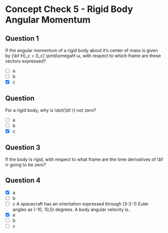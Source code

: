# Concept Check 5 - Rigid Body Angular Momentum
## Question 1
If the angular momentum of a rigid body about it’s center of mass is given by {\bf H}_c = [I_c] \pmb\omegaH
 ω, with respect to which frame are these vectors expressed?
- [ ] a
- [ ] b
- [x] c
## Question
For a rigid body, why is \dot{\bf r}
  not zero?
  - [ ] a
  - [ ] b
  - [x] c

## Question 3
If the body is rigid, with respect to what frame are the time derivatives of \bf rr going to be zero?
## Question 4
- [x] a
- [ ] b
- [ ] c
A spacecraft has an orientation expressed through (3-2-1) Euler angles as (-10, 10,5) degrees. A body angular velocity is..
- [x] a
- [ ] b
- [ ] c
